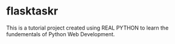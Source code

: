 # flasktaskr
This is a tutorial project created using REAL PYTHON to learn the fundementals of Python Web Development. 
